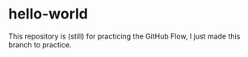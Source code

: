 # hello-world
This repository is (still) for practicing the GitHub Flow, I just made this branch to practice.
